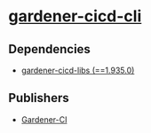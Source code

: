 # [gardener-cicd-cli](https://pypi.org/project/gardener-cicd-cli)

## Dependencies
- [gardener-cicd-libs (==1.935.0)](packages/g/gardener-cicd-libs.md)



## Publishers
- [Gardener-CI](https://pypi.org/user/Gardener-CI)

